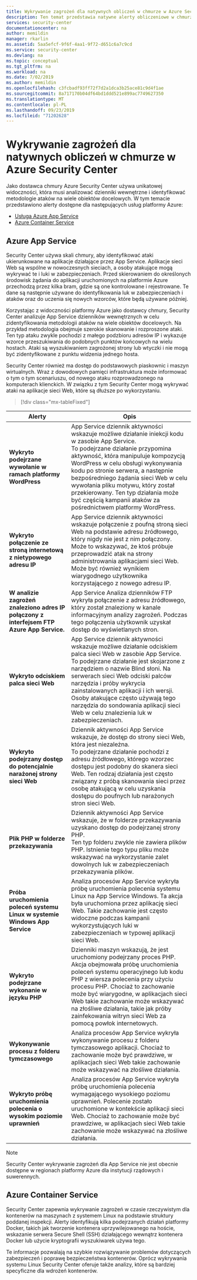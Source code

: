 ```yaml
---
title: Wykrywanie zagrożeń dla natywnych obliczeń w chmurze w Azure Security Center | Microsoft Docs
description: Ten temat przedstawia natywne alerty obliczeniowe w chmurze dostępne w Azure Security Center.
services: security-center
documentationcenter: na
author: memildin
manager: rkarlin
ms.assetid: 5aa5efcf-9f6f-4aa1-9f72-d651c6a7c9cd
ms.service: security-center
ms.devlang: na
ms.topic: conceptual
ms.tgt_pltfrm: na
ms.workload: na
ms.date: 7/02/2019
ms.author: memildin
ms.openlocfilehash: c3fcbadf93ff72f7d2a1dca3b25ace81c9d4f1ae
ms.sourcegitcommit: 8a717170b04df64bd1ddd521e899ac7749627350
ms.translationtype: MT
ms.contentlocale: pl-PL
ms.lasthandoff: 09/23/2019
ms.locfileid: "71202628"
---
```

# <a name="threat-detection-for-cloud-native-compute-in-azure-security-center"></a>Wykrywanie zagrożeń dla natywnych obliczeń w chmurze w Azure Security Center

Jako dostawca chmury Azure Security Center używa unikatowej widoczności, która musi analizować dzienniki wewnętrzne i identyfikować metodologie ataków na wiele obiektów docelowych. W tym temacie przedstawiono alerty dostępne dla następujących usług platformy Azure:

* [Usługa Azure App Service](#app-services)
* [Azure Container Service](#azure-containers) 

## Azure App Service<a name="app-services"></a>

Security Center używa skali chmury, aby identyfikować ataki ukierunkowane na aplikacje działające przez App Service. Aplikacje sieci Web są wspólne w nowoczesnych sieciach, a osoby atakujące mogą wykrywać te i luki w zabezpieczeniach. Przed skierowaniem do określonych środowisk żądania do aplikacji uruchomionych na platformie Azure przechodzą przez kilka bram, gdzie są one kontrolowane i rejestrowane. Te dane są następnie używane do identyfikowania luk w zabezpieczeniach i ataków oraz do uczenia się nowych wzorców, które będą używane później.

Korzystając z widoczności platformy Azure jako dostawcy chmury, Security Center analizuje App Service dzienników wewnętrznych w celu zidentyfikowania metodologii ataków na wiele obiektów docelowych. Na przykład metodologia obejmuje szerokie skanowanie i rozproszone ataki. Ten typ ataku zwykle pochodzi z małego podzbioru adresów IP i wykazuje wzorce przeszukiwania do podobnych punktów końcowych na wielu hostach. Ataki są wyszukiwaniem zagrożonej strony lub wtyczki i nie mogą być zidentyfikowane z punktu widzenia jednego hosta.

Security Center również ma dostęp do podstawowych piaskownic i maszyn wirtualnych. Wraz z dowodowych pamięci infrastruktura może informować o tym o tym scenariuszu, od nowego ataku rozprowadzonego na komputerach klienckich. W związku z tym Security Center mogą wykrywać ataki na aplikacje sieci Web, które są dłuższe po wykorzystaniu.

> [!div class="mx-tableFixed"]

|Alerty|Opis|
|---|---|
|**Wykryto podejrzane wywołanie w ramach platformy WordPress**|App Service dziennik aktywności wskazuje możliwe działanie iniekcji kodu w zasobie App Service.<br/> To podejrzane działanie przypomina aktywność, która manipuluje kompozycją WordPress w celu obsługi wykonywania kodu po stronie serwera, a następnie bezpośredniego żądania sieci Web w celu wywołania pliku motywu, który został przekierowany. Ten typ działania może być częścią kampanii ataków za pośrednictwem platformy WordPress.|
|**Wykryto połączenie ze stroną internetową z nietypowego adresu IP**|App Service dziennik aktywności wskazuje połączenie z poufną stroną sieci Web na podstawie adresu źródłowego, który nigdy nie jest z nim połączony. Może to wskazywać, że ktoś próbuje przeprowadzić atak na strony administrowania aplikacjami sieci Web. Może być również wynikiem wiarygodnego użytkownika korzystającego z nowego adresu IP.|
|**W analizie zagrożeń znaleziono adres IP połączony z interfejsem FTP Azure App Service.**|App Service Analiza dzienników FTP wykryła połączenie z adresu źródłowego, który został znaleziony w kanale informacyjnym analizy zagrożeń. Podczas tego połączenia użytkownik uzyskał dostęp do wyświetlanych stron.|
|**Wykryto odciskiem palca sieci Web**|App Service dziennik aktywności wskazuje możliwe działanie odciskiem palca sieci Web w zasobie App Service. <br/>To podejrzane działanie jest skojarzone z narzędziem o nazwie Blind słoni. Na serwerach sieci Web odciski palców narzędzia i próby wykrycia zainstalowanych aplikacji i ich wersji. Osoby atakujące często używają tego narzędzia do sondowania aplikacji sieci Web w celu znalezienia luk w zabezpieczeniach.|
|**Wykryto podejrzany dostęp do potencjalnie narażonej strony sieci Web**|Dziennik aktywności App Service wskazuje, że dostęp do strony sieci Web, która jest niezależna. <br/>To podejrzane działanie pochodzi z adresu źródłowego, którego wzorzec dostępu jest podobny do skanera sieci Web. Ten rodzaj działania jest często związany z próbą skanowania sieci przez osobę atakującą w celu uzyskania dostępu do poufnych lub narażonych stron sieci Web.|
|**Plik PHP w folderze przekazywania**|Dziennik aktywności App Service wskazuje, że w folderze przekazywania uzyskano dostęp do podejrzanej strony PHP. <br/>Ten typ folderu zwykle nie zawiera plików PHP. Istnienie tego typu pliku może wskazywać na wykorzystanie zalet dowolnych luk w zabezpieczeniach przekazywania plików.|
|**Próba uruchomienia poleceń systemu Linux w systemie Windows App Service**|Analiza procesów App Service wykryła próbę uruchomienia polecenia systemu Linux na App Service Windows. Ta akcja była uruchomiona przez aplikację sieci Web. Takie zachowanie jest często widoczne podczas kampanii wykorzystujących luki w zabezpieczeniach w typowej aplikacji sieci Web.|
|**Wykryto podejrzane wykonanie w języku PHP**|Dzienniki maszyn wskazują, że jest uruchomiony podejrzany proces PHP. Akcja obejmowała próbę uruchomienia poleceń systemu operacyjnego lub kodu PHP z wiersza polecenia przy użyciu procesu PHP. Chociaż to zachowanie może być wiarygodne, w aplikacjach sieci Web takie zachowanie może wskazywać na złośliwe działania, takie jak próby zainfekowania witryn sieci Web za pomocą powłok internetowych.|
|**Wykonywanie procesu z folderu tymczasowego**|Analiza procesów App Service wykryła wykonywanie procesu z folderu tymczasowego aplikacji. Chociaż to zachowanie może być prawdziwe, w aplikacjach sieci Web takie zachowanie może wskazywać na złośliwe działania.|
|**Wykryto próbę uruchomienia polecenia o wysokim poziomie uprawnień**|Analiza procesów App Service wykryła próbę uruchomienia polecenia wymagającego wysokiego poziomu uprawnień. Polecenie zostało uruchomione w kontekście aplikacji sieci Web. Chociaż to zachowanie może być prawdziwe, w aplikacjach sieci Web takie zachowanie może wskazywać na złośliwe działania.|

> [!NOTE]
> Security Center wykrywanie zagrożeń dla App Service nie jest obecnie dostępne w regionach platformy Azure dla instytucji rządowych i suwerennych.

## Azure Container Service<a name="azure-containers"></a>

Security Center zapewnia wykrywanie zagrożeń w czasie rzeczywistym dla kontenerów na maszynach z systemem Linux na podstawie struktury poddanej inspekcji. Alerty identyfikują kilka podejrzanych działań platformy Docker, takich jak tworzenie kontenera uprzywilejowanego na hoście, wskazanie serwera Secure Shell (SSH) działającego wewnątrz kontenera Docker lub użycie kryptografii wyszukiwarek używa tego. 

Te informacje pozwalają na szybkie rozwiązywanie problemów dotyczących zabezpieczeń i poprawę bezpieczeństwa kontenerów. Oprócz wykrywania systemu Linux Security Center oferuje także analizy, które są bardziej specyficzne dla wdrożeń kontenerów.
